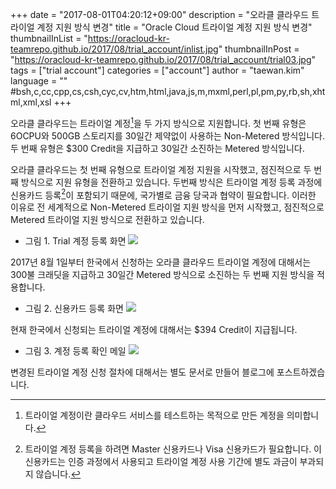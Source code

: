 +++
date = "2017-08-01T04:20:12+09:00"
description = "오라클 클라우드 트라이얼 계정 지원 방식 변경"
title = "Oracle Cloud 트라이얼 계정 지원 방식 변경"
thumbnailInList = "https://oracloud-kr-teamrepo.github.io/2017/08/trial_account/inlist.jpg"
thumbnailInPost = "https://oracloud-kr-teamrepo.github.io/2017/08/trial_account/trial03.jpg"
tags = ["trial account"]
categories = ["account"]
author = "taewan.kim"
language = ""  #bsh,c,cc,cpp,cs,csh,cyc,cv,htm,html,java,js,m,mxml,perl,pl,pm,py,rb,sh,xhtml,xml,xsl
+++

오라클 클라우드는 트라이얼 계정[^1]을 두 가지 방식으로 지원합니다.
첫 번째 유형은 6OCPU와 500GB 스토리지를 30일간 제약없이 사용하는 Non-Metered 방식입니다.
두 번째 유형은 $300 Credit을 지급하고 30일간 소진하는 Metered 방식입니다.

[^1]: 트라이얼 계정이란 클라우드 서비스를 테스트하는 목적으로 만든 계정을 의미합니다. 

오라클 클라우드는 첫 번째 유형으로 트라이얼 계정 지원을 시작했고, 점진적으로 두 번째 방식으로 지원 유형을 전환하고 있습니다.
두번째 방식은 트라이얼 계정 등록 과정에 신용카드 등록[^2]이 포함되기 때문에, 국가별로 금융 당국과 협약이 필요합니다.
이러한 이유로 전 세계적으로 Non-Metered 트라이얼 지원 방식을 먼저 시작했고, 점진적으로 Metered 트라이얼 지원 방식으로 전환하고 있습니다.

[^2]: 트라이얼 계정 등록을 하려면 Master 신용카드나 Visa 신용카드가 필요합니다. 이 신용카드는 인증 과정에서 사용되고 트라이얼 계정 사용 기간에 별도 과금이 부과되지 않습니다.  

- 그림 1. Trial 계정 등록 화면
![](https://oracloud-kr-teamrepo.github.io/2017/08/trial_account/trial01.jpg)

2017년 8월 1일부터 한국에서 신청하는 오라클 클라우드 트라이얼 계정에 대해서는 300불 크래딧을 지급하고 30일간 Metered 방식으로 소진하는 두 번째 지원 방식을 적용합니다.

- 그림 2. 신용카드 등록 화면
![](https://oracloud-kr-teamrepo.github.io/2017/08/trial_account/trial02.jpg)

현재 한국에서 신청되는 트라이얼 계정에 대해서는 $394 Credit이 지급됩니다.

- 그림 3. 계정 등록 확인 메일
![](https://oracloud-kr-teamrepo.github.io/2017/08/trial_account/trial04.jpg)

변경된 트라이얼 계정 신청 절차에 대해서는 별도 문서로 만들어 블로그에 포스트하겠습니다.
